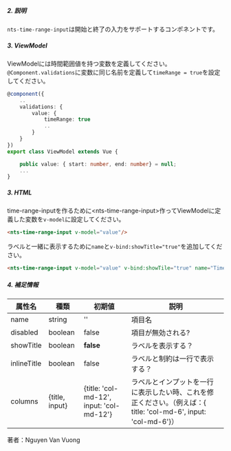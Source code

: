 ##### 2. 説明

`nts-time-range-input`は開始と終了の入力をサポートするコンポネントです。

##### 3. ViewModel

ViewModelには時間範囲値を持つ変数を定義してください。  
`@Component.validations`に変数に同じ名前を定義して`timeRange = true`を設定してください。

```typescript
@component({
    ..
    validations: {
        value: {
            timeRange: true
            ..
        }
    }
})
export class ViewModel extends Vue {

    public value: { start: number, end: number} = null;
    ...
}
```

##### 3. HTML

time-range-inputを作るために&lt;nts-time-range-input&gt;作ってViewModelに定義した変数を`v-model`に設定してください。
```html
<nts-time-range-input v-model="value"/>
```

ラベルと一緒に表示するために`name`と`v-bind:showTitle="true"`を追加してください。

```html
<nts-time-range-input v-model="value" v-bind:showTile="true" name="Time Range"/>
```

##### 4. 補足情報

| 属性名| 種類 | 初期値 | 説明 |
| --------------|------| -------- | ------|
| name | string | '' | 項目名 |
| disabled | boolean | false | 項目が無効される? |
| showTitle | boolean | **false** | ラベルを表示する？ |
| inlineTitle | boolean | false | ラベルと制約は一行で表示する？ |
| columns | {title, input} | {title: 'col-md-12', input: 'col-md-12'} | ラベルとインプットを一行に表示したい時、これを修正ください。（例えば：{ title: 'col-md-6', input: 'col-md-6'}）|

著者：Nguyen Van Vuong